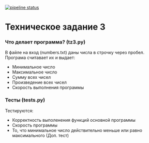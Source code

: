 [![pipeline status](https://gitlab.com/FeVoll/TZ3/badges/tests/pipeline.svg)](https://gitlab.com/FeVoll/TZ3/-/commits/tests)
# Техническое задание 3
### Что делает программа? (tz3.py)
В файле на вход (numbers.txt) даны числа в строчку через пробел. Програма считавает их и выдает:
* Минимальное число
* Максимальное число
* Сумму всех чисел
* Произведение всех чисел
* Скорость выполнения программы
### Тесты (tests.py)
Тестируются:
* Корректность выполенения функций основной программы
* Скорость программы
* То, что минимальное число действительно меньше или равно максимального (Доп. тест)
